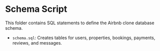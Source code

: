# Schema Script

This folder contains SQL statements to define the Airbnb clone database schema.

- `schema.sql`: Creates tables for users, properties, bookings, payments, reviews, and messages.
